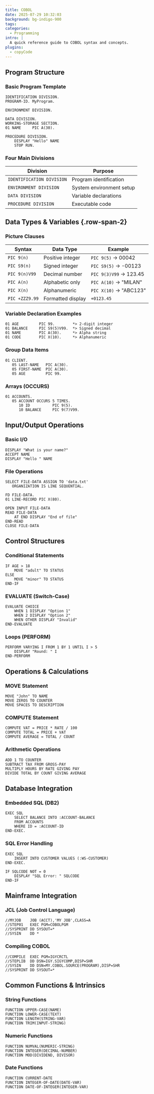 ```yaml
---
title: COBOL
date: 2025-07-29 10:32:03
background: bg-indigo-900
tags:
categories:
  - Programming
intro: |
  A quick reference guide to COBOL syntax and concepts.
plugins:
  - copyCode
---
```


## Program Structure

### Basic Program Template

```cobol
IDENTIFICATION DIVISION.
PROGRAM-ID. MyProgram.

ENVIRONMENT DIVISION.

DATA DIVISION.
WORKING-STORAGE SECTION.
01 NAME     PIC A(30).

PROCEDURE DIVISION.
    DISPLAY "Hello" NAME
    STOP RUN.
```

### Four Main Divisions

| Division                  | Purpose                  |
| ------------------------- | ------------------------ |
| `IDENTIFICATION DIVISION` | Program identification   |
| `ENVIRONMENT DIVISION`    | System environment setup |
| `DATA DIVISION`           | Variable declarations    |
| `PROCEDURE DIVISION`      | Executable code          |

## Data Types & Variables {.row-span-2}

### Picture Clauses

| Syntax         | Data Type         | Example                |
| -------------- | ----------------- | ---------------------- |
| `PIC 9(n)`     | Positive integer  | `PIC 9(5)` → 00042     |
| `PIC S9(n)`    | Signed integer    | `PIC S9(5)` → -00123   |
| `PIC 9(n)V99`  | Decimal number    | `PIC 9(3)V99` → 123.45 |
| `PIC A(n)`     | Alphabetic only   | `PIC A(10)` → "MILAN"  |
| `PIC X(n)`     | Alphanumeric      | `PIC X(10)` → "ABC123" |
| `PIC +ZZZ9.99` | Formatted display | `+0123.45`             |

### Variable Declaration Examples

```cobol
01 AGE         PIC 99.        *> 2-digit integer
01 BALANCE     PIC S9(5)V99.  *> Signed decimal
01 NAME        PIC A(30).     *> Alpha string
01 CODE        PIC X(10).     *> Alphanumeric
```

### Group Data Items

```cobol
01 CLIENT.
   05 LAST-NAME   PIC A(30).
   05 FIRST-NAME  PIC A(30).
   05 AGE         PIC 99.
```

### Arrays (OCCURS)

```cobol
01 ACCOUNTS.
   05 ACCOUNT OCCURS 5 TIMES.
      10 ID          PIC 9(5).
      10 BALANCE     PIC 9(7)V99.
```

## Input/Output Operations

### Basic I/O

```cobol
DISPLAY "What is your name?"
ACCEPT NAME
DISPLAY "Hello " NAME
```

### File Operations

```cobol
SELECT FILE-DATA ASSIGN TO 'data.txt'
   ORGANIZATION IS LINE SEQUENTIAL.

FD FILE-DATA.
01 LINE-RECORD PIC X(80).

OPEN INPUT FILE-DATA
READ FILE-DATA
    AT END DISPLAY "End of file"
END-READ
CLOSE FILE-DATA
```

## Control Structures

### Conditional Statements

```cobol
IF AGE > 18
    MOVE "adult" TO STATUS
ELSE
    MOVE "minor" TO STATUS
END-IF
```

### EVALUATE (Switch-Case)

```cobol
EVALUATE CHOICE
    WHEN 1 DISPLAY "Option 1"
    WHEN 2 DISPLAY "Option 2"
    WHEN OTHER DISPLAY "Invalid"
END-EVALUATE
```

### Loops (PERFORM)

```cobol
PERFORM VARYING I FROM 1 BY 1 UNTIL I > 5
    DISPLAY "Round: " I
END-PERFORM
```

## Operations & Calculations

### MOVE Statement

```cobol
MOVE "John" TO NAME
MOVE ZEROS TO COUNTER
MOVE SPACES TO DESCRIPTION
```

### COMPUTE Statement

```cobol
COMPUTE VAT = PRICE * RATE / 100
COMPUTE TOTAL = PRICE + VAT
COMPUTE AVERAGE = TOTAL / COUNT
```

### Arithmetic Operations

```cobol
ADD 1 TO COUNTER
SUBTRACT TAX FROM GROSS-PAY
MULTIPLY HOURS BY RATE GIVING PAY
DIVIDE TOTAL BY COUNT GIVING AVERAGE
```

## Database Integration

### Embedded SQL (DB2)

```cobol
EXEC SQL
    SELECT BALANCE INTO :ACCOUNT-BALANCE
    FROM ACCOUNTS
    WHERE ID = :ACCOUNT-ID
END-EXEC.
```

### SQL Error Handling

```cobol
EXEC SQL
    INSERT INTO CUSTOMER VALUES (:WS-CUSTOMER)
END-EXEC.

IF SQLCODE NOT = 0
    DISPLAY "SQL Error: " SQLCODE
END-IF
```

## Mainframe Integration

### JCL (Job Control Language)

```jcl
//MYJOB    JOB (ACCT),'MY JOB',CLASS=A
//STEP01   EXEC PGM=COBOLPGM
//SYSPRINT DD SYSOUT=*
//SYSIN    DD *
```

### Compiling COBOL

```jcl
//COMPILE  EXEC PGM=IGYCRCTL
//STEPLIB  DD DSN=IGY.SIGYCOMP,DISP=SHR
//SYSIN    DD DSN=MY.COBOL.SOURCE(PROGRAM),DISP=SHR
//SYSPRINT DD SYSOUT=*
```

## Common Functions & Intrinsics

### String Functions

```cobol
FUNCTION UPPER-CASE(NAME)
FUNCTION LOWER-CASE(TEXT)
FUNCTION LENGTH(STRING-VAR)
FUNCTION TRIM(INPUT-STRING)
```

### Numeric Functions

```cobol
FUNCTION NUMVAL(NUMERIC-STRING)
FUNCTION INTEGER(DECIMAL-NUMBER)
FUNCTION MOD(DIVIDEND, DIVISOR)
```

### Date Functions

```cobol
FUNCTION CURRENT-DATE
FUNCTION INTEGER-OF-DATE(DATE-VAR)
FUNCTION DATE-OF-INTEGER(INTEGER-VAR)
```
